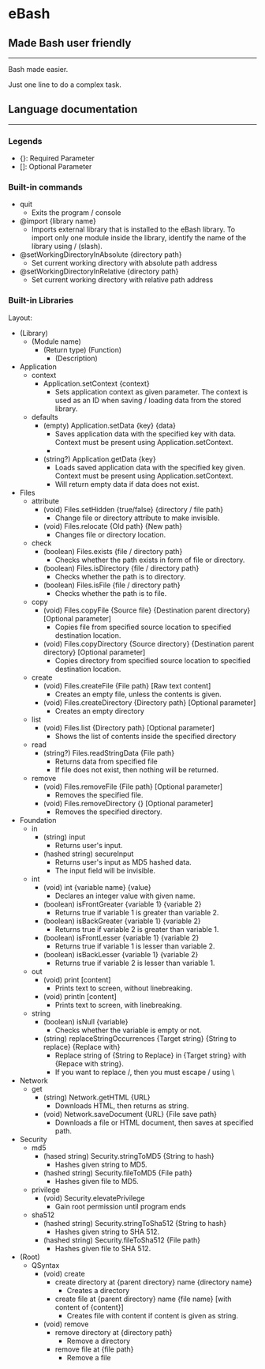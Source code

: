 # eBash

## Made Bash user friendly

-----

Bash made easier.

Just one line to do a complex task.







## Language documentation

---------

### Legends

- {}: Required Parameter
- []: Optional Parameter



### Built-in commands

- quit
  - Exits the program / console
- @import {library name}
  - Imports external library that is installed to the eBash library. To import only one module inside the library, identify the name of the library using / (slash).
- @setWorkingDirectoryInAbsolute {directory path}
  - Set current working directory with absolute path address
- @setWorkingDirectoryInRelative {directory path}
  - Set current working directory with relative path address



### Built-in Libraries

Layout:

- (Library)
  - (Module name)
    - (Return type) (Function)
      - (Description)
- Application
  - context
    - Application.setContext {context}
      - Sets application context as given parameter. The context is used as an ID when saving / loading data from the stored library.
  - defaults
    - (empty) Application.setData {key} {data}
      - Saves application data with the specified key with data. Context must be present using Application.setContext.
      - 
    - (string?) Application.getData {key}
      - Loads saved application data with the specified key given. Context must be present using Application.setContext.
      - Will return empty data if data does not exist.
- Files
  - attribute
    - (void) Files.setHidden {true/false} {directory / file path}
      - Change file or directory attribute to make invisible.
    - (void) Files.relocate {Old path} {New path}
      - Changes file or directory location.
  - check
    - (boolean) Files.exists {file / directory path}
      - Checks whether the path exists in form of file or directory.
    - (boolean) Files.isDirectory {file / directory path}
      - Checks whether the path is to directory.
    - (boolean) Files.isFile {file / directory path}
      - Checks whether the path is to file.
  - copy
    - (void) Files.copyFile {Source file} {Destination parent directory} [Optional parameter]
      - Copies file from specified source location to specified destination location.
    - (void) Files.copyDirectory {Source directory} {Destination parent directory} [Optional parameter]
      - Copies directory from specified source location to specified destination location.
  - create
    - (void) Files.createFile {File path} [Raw text content]
      - Creates an empty file, unless the contents is given.
    - (void) Files.createDirectory {Directory path} [Optional parameter]
      - Creates an empty directory
  - list
    - (void) Files.list {Directory path} [Optional parameter]
      - Shows the list of contents inside the specified directory
  - read
    - (string?) Files.readStringData {File path}
      - Returns data from specified file
      - If file does not exist, then nothing will be returned.
  - remove
    - (void) Files.removeFile {File path} [Optional parameter]
      - Removes the specified file.
    - (void) Files.removeDirectory {} [Optional parameter]
      - Removes the specified directory.
- Foundation
  - in
    - (string) input
      - Returns user's input.
    - (hashed string) secureInput
      - Returns user's input as MD5 hashed data.
      - The input field will be invisible.
  - int
    - (void) int {variable name} {value}
      - Declares an integer value with given name.
    - (boolean) isFrontGreater {variable 1} {variable 2}
      - Returns true if variable 1 is greater than variable 2.
    - (boolean) isBackGreater {variable 1} {variable 2}
      - Returns true if variable 2 is greater than variable 1.
    - (boolean) isFrontLesser {variable 1} {variable 2}
      - Returns true if variable 1 is lesser than variable 2.
    - (boolean) isBackLesser {variable 1} {variable 2}
      - Returns true if variable 2 is lesser than variable 1.
  - out
    - (void) print [content]
      - Prints text to screen, without linebreaking.
    - (void) println [content]
      - Prints text to screen, with linebreaking.
  - string
    - (boolean) isNull {variable}
      - Checks whether the variable is empty or not.
    - (string) replaceStringOccurrences {Target string} {String to replace} {Replace with}
      - Replace string of {String to Replace} in {Target string} with {Repace with string}.
      - If you want to replace /, then you must escape / using \ 
- Network
  - get
    - (string) Network.getHTML {URL}
      - Downloads HTML, then returns as string.
    - (void) Network.saveDocument {URL} {File save path}
      - Downloads a file or HTML document, then saves at specified path.
- Security
  - md5
    - (hased string) Security.stringToMD5 {String to hash}
      - Hashes given string to MD5.
    - (hashed string) Security.fileToMD5 {File path}
      - Hashes given file to MD5.
  - privilege
    - (void) Security.elevatePrivilege
      - Gain root permission until program ends
  - sha512
    - (hashed string) Security.stringToSha512 {String to hash}
      - Hashes given string to SHA 512.
    - (hashed string) Security.fileToSha512 {File path}
      - Hashes given file to SHA 512.
- (Root)
  - QSyntax
    - (void) create
      - create directory at {parent directory} name {directory name}
        - Creates a directory
      - create file at {parent directory} name {file name} [with content of {content}]
        - Creates file with content if content is given as string.
    - (void) remove
      - remove directory at {directory path}
        - Remove a directory
      - remove file at {file path}
        - Remove a file